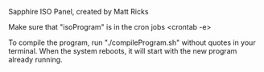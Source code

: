 Sapphire ISO Panel, created by Matt Ricks

Make sure that "isoProgram" is in the cron jobs <crontab -e>

To compile the program, run "./compileProgram.sh" without quotes
in your terminal. When the system reboots, it will start with the
new program already running.
